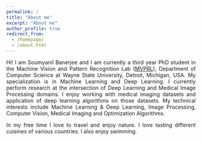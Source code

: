 ```yaml
---
permalink: /
title: "About me"
excerpt: "About me"
author_profile: true
redirect_from: 
  - /homepage/
  - /about.html
---
```


<div align="justify">Hi! I am Soumyanil Banerjee and I am currently a third year PhD student in the Machine Vision and Pattern Recognition Lab (<a href="http://mvprl.cs.wayne.edu/">MVPRL</a>), Department of Computer Science at Wayne State University, Detroit, Michigan, USA. My specialization is in Machine Learning and Deep Learning. I currently perform research at the intersection of Deep Learning and Medical Image Processing domains. I enjoy working with medical imaging datasets and application of deep learning algorithms on those datasets. My technical interests include Machine Learning & Deep Learning, Image Processing, Computer Vision, Medical Imaging and Optimization Algorithms. 

In my free time I love to travel and enjoy nature. I love tasting different cuisines of various countries. I also enjoy swimming.</div>
